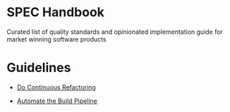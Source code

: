 # SPEC Handbook
Curated list of quality standards and opinionated implementation guide for market winning software products

# Guidelines

- [Do Continuous Refactoring](https://github.com/99xt/spec-handbook/blob/master/Engineering%20Discipline/Agility%20in%20Design.md#continuous-refactoring)

- [Automate the Build Pipeline](https://github.com/99xt/spec-handbook/blob/master/Engineering%20Discipline/Delivery%20Automation.md#automate-the-build-pipeline)

